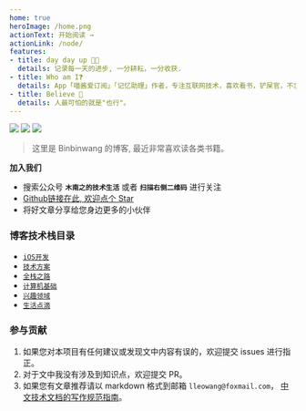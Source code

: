 ```yaml
---
home: true
heroImage: /home.png
actionText: 开始阅读 →
actionLink: /node/
features:
- title: day day up 👨‍💻
  details: 记录每一天的进步, 一分耕耘，一分收获.
- title: Who am I❓
  details: App「喵酱爱订阅」「记忆助理」作者，专注互联网技术，喜欢看书，铲屎官，不求你我共鸣，但求你有所得。
- title: Believe 🤟
  details: 人最可怕的就是"也行"。
---
```


[<img src="https://img.shields.io/badge/%E6%8E%98%E9%87%91-New-42b983.svg">](https://juejin.cn/user/835284568644600)
[<img src="https://img.shields.io/badge/知乎-Level5-42b983.svg">](https://www.zhihu.com/people/dao-zhe-gang-gang-hao)
[<img src="https://img.shields.io/badge/微博-Hot-42b983.svg">](https://weibo.com/5886362593/profile?rightmod=1&wvr=6&mod=personinfo)

> 这里是 Binbinwang 的博客, 最近非常喜欢读各类书籍。

**加入我们**
- 搜索公众号 **```木南之的技术生活```** 或者 **```扫描右侧二维码```** 进行关注
- [Github链接在此, 欢迎点个 Star](https://github.com/BinbinWang9)
- 将好文章分享给您身边更多的小伙伴

### 博客技术栈目录
* [`iOS开发`](/iosDev/)
* [`技术方案`](/itPlan/)
* [`全栈之路`](/stack/)
* [`计算机基础`](/computer/)
* [`兴趣领域`](/interests/)
* [`生活点滴`](/life/)
<!--* [`关于作者`](/about/2019_year_end.md)-->


### 参与贡献

1. 如果您对本项目有任何建议或发现文中内容有误的，欢迎提交 issues 进行指正。
2. 对于文中我没有涉及到知识点，欢迎提交 PR。
3. 如果您有文章推荐请以 markdown 格式到邮箱 `lleowang@foxmail.com`，
[中文技术文档的写作规范指南](https://github.com/ruanyf/document-style-guide)。
